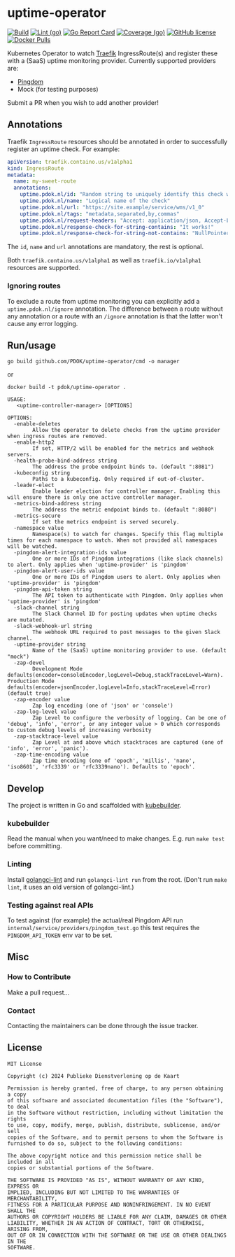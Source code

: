 # uptime-operator

[![Build](https://github.com/PDOK/uptime-operator/actions/workflows/build-and-publish-image.yml/badge.svg)](https://github.com/PDOK/uptime-operator/actions/workflows/build-and-publish-image.yml)
[![Lint (go)](https://github.com/PDOK/uptime-operator/actions/workflows/lint-go.yml/badge.svg)](https://github.com/PDOK/uptime-operator/actions/workflows/lint-go.yml)
[![Go Report Card](https://goreportcard.com/badge/github.com/PDOK/uptime-operator)](https://goreportcard.com/report/github.com/PDOK/uptime-operator)
[![Coverage (go)](https://github.com/PDOK/uptime-operator/wiki/coverage.svg)](https://raw.githack.com/wiki/PDOK/uptime-operator/coverage.html)
[![GitHub license](https://img.shields.io/github/license/PDOK/uptime-operator)](https://github.com/PDOK/uptime-operator/blob/master/LICENSE)
[![Docker Pulls](https://img.shields.io/docker/pulls/pdok/uptime-operator.svg)](https://hub.docker.com/r/pdok/uptime-operator)

Kubernetes Operator to watch [Traefik](https://github.com/traefik/traefik) IngressRoute(s) and register these with a (SaaS) uptime monitoring provider.
Currently supported providers are:
- [Pingdom](https://www.pingdom.com/)
- Mock (for testing purposes)

Submit a PR when you wish to add another provider!

## Annotations

Traefik `IngressRoute` resources should be annotated in order to successfully register an uptime check. For example:

```yaml
apiVersion: traefik.containo.us/v1alpha1
kind: IngressRoute
metadata:
  name: my-sweet-route
  annotations:
    uptime.pdok.nl/id: "Random string to uniquely identify this check with the provider"
    uptime.pdok.nl/name: "Logical name of the check"
    uptime.pdok.nl/url: "https://site.example/service/wms/v1_0"
    uptime.pdok.nl/tags: "metadata,separated,by,commas"
    uptime.pdok.nl/request-headers: "Accept: application/json, Accept-Language: en"
    uptime.pdok.nl/response-check-for-string-contains: "It works!"
    uptime.pdok.nl/response-check-for-string-not-contains: "NullPointerException"
```

The `id`, `name` and `url` annotations are mandatory, the rest is optional.

Both `traefik.containo.us/v1alpha1` as well as `traefik.io/v1alpha1` resources are supported.

### Ignoring routes

To exclude a route from uptime monitoring you can explicitly add a `uptime.pdok.nl/ignore` annotation.
The difference between a route without any annotation or a route with an `/ignore` annotation is that the 
latter won't cause any error logging.

## Run/usage

```shell
go build github.com/PDOK/uptime-operator/cmd -o manager
```

or

```shell
docker build -t pdok/uptime-operator .
```

```text
USAGE:
   <uptime-controller-manager> [OPTIONS]

OPTIONS:
  -enable-deletes
        Allow the operator to delete checks from the uptime provider when ingress routes are removed.
  -enable-http2
        If set, HTTP/2 will be enabled for the metrics and webhook servers.
  -health-probe-bind-address string
        The address the probe endpoint binds to. (default ":8081")
  -kubeconfig string
        Paths to a kubeconfig. Only required if out-of-cluster.
  -leader-elect
        Enable leader election for controller manager. Enabling this will ensure there is only one active controller manager.
  -metrics-bind-address string
        The address the metric endpoint binds to. (default ":8080")
  -metrics-secure
        If set the metrics endpoint is served securely.
  -namespace value
        Namespace(s) to watch for changes. Specify this flag multiple times for each namespace to watch. When not provided all namespaces will be watched.
  -pingdom-alert-integration-ids value
        One or more IDs of Pingdom integrations (like slack channels) to alert. Only applies when 'uptime-provider' is 'pingdom'
  -pingdom-alert-user-ids value
        One or more IDs of Pingdom users to alert. Only applies when 'uptime-provider' is 'pingdom'
  -pingdom-api-token string
        The API token to authenticate with Pingdom. Only applies when 'uptime-provider' is 'pingdom'
  -slack-channel string
        The Slack Channel ID for posting updates when uptime checks are mutated.
  -slack-webhook-url string
        The webhook URL required to post messages to the given Slack channel.
  -uptime-provider string
        Name of the (SaaS) uptime monitoring provider to use. (default "mock")
  -zap-devel
        Development Mode defaults(encoder=consoleEncoder,logLevel=Debug,stackTraceLevel=Warn). Production Mode defaults(encoder=jsonEncoder,logLevel=Info,stackTraceLevel=Error) (default true)
  -zap-encoder value
        Zap log encoding (one of 'json' or 'console')
  -zap-log-level value
        Zap Level to configure the verbosity of logging. Can be one of 'debug', 'info', 'error', or any integer value > 0 which corresponds to custom debug levels of increasing verbosity
  -zap-stacktrace-level value
        Zap Level at and above which stacktraces are captured (one of 'info', 'error', 'panic').
  -zap-time-encoding value
        Zap time encoding (one of 'epoch', 'millis', 'nano', 'iso8601', 'rfc3339' or 'rfc3339nano'). Defaults to 'epoch'.
```

## Develop

The project is written in Go and scaffolded with [kubebuilder](https://kubebuilder.io).

### kubebuilder

Read the manual when you want/need to make changes.
E.g. run `make test` before committing.

### Linting

Install [golangci-lint](https://golangci-lint.run/usage/install/) and run `golangci-lint run`
from the root.
(Don't run `make lint`, it uses an old version of golangci-lint.)

### Testing against real APIs

To test against (for example) the actual/real Pingdom API run `internal/service/providers/pingdom_test.go`
this test requires the `PINGDOM_API_TOKEN` env var to be set.

## Misc

### How to Contribute

Make a pull request...

### Contact

Contacting the maintainers can be done through the issue tracker.

## License

```text
MIT License

Copyright (c) 2024 Publieke Dienstverlening op de Kaart

Permission is hereby granted, free of charge, to any person obtaining a copy
of this software and associated documentation files (the "Software"), to deal
in the Software without restriction, including without limitation the rights
to use, copy, modify, merge, publish, distribute, sublicense, and/or sell
copies of the Software, and to permit persons to whom the Software is
furnished to do so, subject to the following conditions:

The above copyright notice and this permission notice shall be included in all
copies or substantial portions of the Software.

THE SOFTWARE IS PROVIDED "AS IS", WITHOUT WARRANTY OF ANY KIND, EXPRESS OR
IMPLIED, INCLUDING BUT NOT LIMITED TO THE WARRANTIES OF MERCHANTABILITY,
FITNESS FOR A PARTICULAR PURPOSE AND NONINFRINGEMENT. IN NO EVENT SHALL THE
AUTHORS OR COPYRIGHT HOLDERS BE LIABLE FOR ANY CLAIM, DAMAGES OR OTHER
LIABILITY, WHETHER IN AN ACTION OF CONTRACT, TORT OR OTHERWISE, ARISING FROM,
OUT OF OR IN CONNECTION WITH THE SOFTWARE OR THE USE OR OTHER DEALINGS IN THE
SOFTWARE.
```


